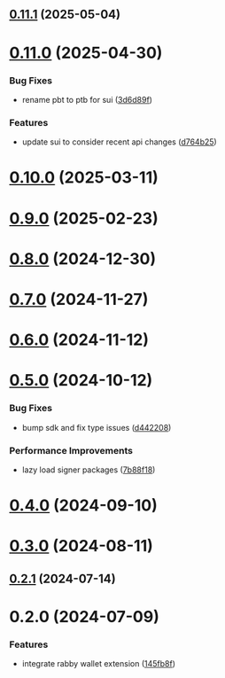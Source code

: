 ## [0.11.1](https://github.com/rango-exchange/rango-client/compare/provider-rabby@0.11.0...provider-rabby@0.11.1) (2025-05-04)



# [0.11.0](https://github.com/rango-exchange/rango-client/compare/provider-rabby@0.10.0...provider-rabby@0.11.0) (2025-04-30)


### Bug Fixes

* rename pbt to ptb for sui ([3d6d89f](https://github.com/rango-exchange/rango-client/commit/3d6d89f2265766607a15d61e0df92643fb33072b))


### Features

* update sui to consider recent api changes ([d764b25](https://github.com/rango-exchange/rango-client/commit/d764b2501df9bb295f63cdbc0b05acd4a3abb4b9))



# [0.10.0](https://github.com/rango-exchange/rango-client/compare/provider-rabby@0.9.0...provider-rabby@0.10.0) (2025-03-11)



# [0.9.0](https://github.com/rango-exchange/rango-client/compare/provider-rabby@0.8.0...provider-rabby@0.9.0) (2025-02-23)



# [0.8.0](https://github.com/rango-exchange/rango-client/compare/provider-rabby@0.7.0...provider-rabby@0.8.0) (2024-12-30)



# [0.7.0](https://github.com/rango-exchange/rango-client/compare/provider-rabby@0.6.0...provider-rabby@0.7.0) (2024-11-27)



# [0.6.0](https://github.com/rango-exchange/rango-client/compare/provider-rabby@0.5.0...provider-rabby@0.6.0) (2024-11-12)



# [0.5.0](https://github.com/rango-exchange/rango-client/compare/provider-rabby@0.4.0...provider-rabby@0.5.0) (2024-10-12)


### Bug Fixes

* bump sdk and fix type issues ([d442208](https://github.com/rango-exchange/rango-client/commit/d4422083bf5dd27d5f509ce1db7f9560d05428c8))


### Performance Improvements

* lazy load signer packages ([7b88f18](https://github.com/rango-exchange/rango-client/commit/7b88f1834f7b29b4b81ab6c81a07bb88e8ccf55c))



# [0.4.0](https://github.com/rango-exchange/rango-client/compare/provider-rabby@0.3.0...provider-rabby@0.4.0) (2024-09-10)



# [0.3.0](https://github.com/rango-exchange/rango-client/compare/provider-rabby@0.2.1...provider-rabby@0.3.0) (2024-08-11)



## [0.2.1](https://github.com/rango-exchange/rango-client/compare/provider-rabby@0.2.0...provider-rabby@0.2.1) (2024-07-14)



# 0.2.0 (2024-07-09)


### Features

* integrate rabby wallet extension ([145fb8f](https://github.com/rango-exchange/rango-client/commit/145fb8ffbbf5e46e7e8386aeffcefc8f4ddb22e7))



